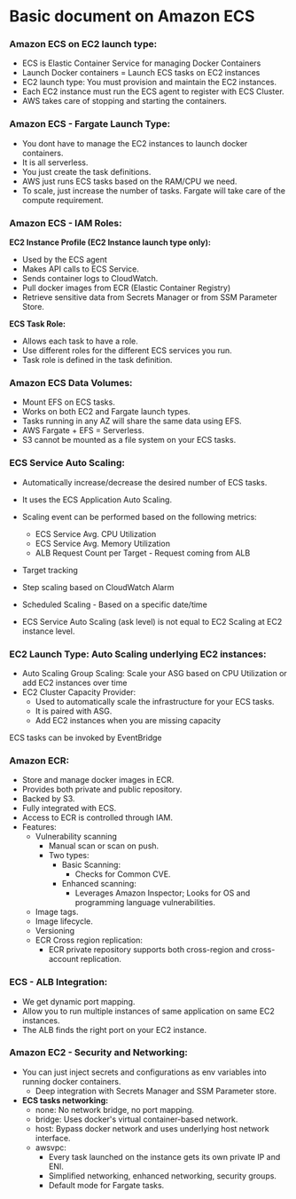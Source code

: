 # Basic document on Amazon ECS

### Amazon ECS on EC2 launch type:
-  ECS is Elastic Container Service for managing Docker Containers
-  Launch Docker containers = Launch ECS tasks on EC2 instances
-  EC2 launch type: You must provision and maintain the EC2 instances.
-  Each EC2 instance must run the ECS agent to register with ECS Cluster.
-  AWS takes care of stopping and starting the containers.

### Amazon ECS - Fargate Launch Type:
-  You dont have to manage the EC2 instances to launch docker containers.
-  It is all serverless.
-  You just create the task definitions.
-  AWS just runs ECS tasks based on the RAM/CPU we need.
- To scale, just increase the number of tasks. Fargate will take care of the compute requirement.

### Amazon ECS - IAM Roles:
**EC2 Instance Profile (EC2 Instance launch type only):**
-  Used by the ECS agent
-  Makes API calls to ECS Service.
-  Sends container logs to CloudWatch.
-  Pull docker images from ECR (Elastic Container Registry)
-  Retrieve sensitive data from Secrets Manager or from SSM Parameter Store.

**ECS Task Role:**
-  Allows each task to have a role.
-  Use different roles for the different ECS services you run.
-  Task role is defined in the task definition.

### Amazon ECS Data Volumes:
-  Mount EFS on ECS tasks.
-  Works on both EC2 and Fargate launch types.
-  Tasks running in any AZ will share the same data using EFS.
-  AWS Fargate + EFS = Serverless.
-  S3 cannot be mounted as a file system on your ECS tasks.

### ECS Service Auto Scaling:
-  Automatically increase/decrease the desired number of ECS tasks.
-  It uses the ECS Application Auto Scaling.
- Scaling event can be performed based on the following metrics:
  - ECS Service Avg. CPU Utilization
  - ECS Service Avg. Memory Utilization
  - ALB Request Count per Target - Request coming from ALB

- Target tracking
- Step scaling based on CloudWatch Alarm
- Scheduled Scaling - Based on a specific date/time
- ECS Service Auto Scaling (ask level) is not equal to EC2 Scaling at EC2 instance level.

### EC2 Launch Type: Auto Scaling underlying EC2 instances:
- Auto Scaling Group Scaling: Scale your ASG based on CPU Utilization or add EC2 instances over time
- EC2 Cluster Capacity Provider:
  - Used to automatically scale the infrastructure for your ECS tasks.
  - It is paired with ASG.
  - Add EC2 instances when you are missing capacity

ECS tasks can be invoked by EventBridge

### Amazon ECR:
- Store and manage docker images in ECR.
- Provides both private and public repository.
- Backed by S3.
- Fully integrated with ECS.
- Access to ECR is controlled through IAM.
- Features:
  - Vulnerability scanning
    - Manual scan or scan on push.
    - Two types:
      - Basic Scanning:
        - Checks for Common CVE.
      - Enhanced scanning:
        - Leverages Amazon Inspector; Looks for OS and programming language vulnerabilities.
  - Image tags.
  - Image lifecycle.
  - Versioning 
  - ECR Cross region replication:
    - ECR private repository supports both cross-region and cross-account replication.

### ECS - ALB Integration:

- We get dynamic port mapping.
- Allow you to run multiple instances of same application on same EC2 instances.
- The ALB finds the right port on your EC2 instance.

### Amazon EC2 - Security and Networking:

- You can just inject secrets and configurations as env variables into running docker containers.
  - Deep integration with Secrets Manager and SSM Parameter store.
- **ECS tasks networking:**
  - none: No network bridge, no port mapping.
  - bridge: Uses docker's virtual container-based network.
  - host: Bypass docker network and uses underlying host network interface.
  - awsvpc:
    - Every task launched on the instance gets its own private IP and ENI.
    - Simplified networking, enhanced networking, security groups.
    - Default mode for Fargate tasks.